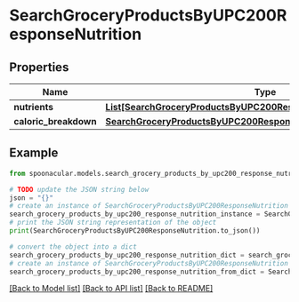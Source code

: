 # SearchGroceryProductsByUPC200ResponseNutrition


## Properties

Name | Type | Description | Notes
------------ | ------------- | ------------- | -------------
**nutrients** | [**List[SearchGroceryProductsByUPC200ResponseNutritionNutrientsInner]**](SearchGroceryProductsByUPC200ResponseNutritionNutrientsInner.md) |  | 
**caloric_breakdown** | [**SearchGroceryProductsByUPC200ResponseNutritionCaloricBreakdown**](SearchGroceryProductsByUPC200ResponseNutritionCaloricBreakdown.md) |  | 

## Example

```python
from spoonacular.models.search_grocery_products_by_upc200_response_nutrition import SearchGroceryProductsByUPC200ResponseNutrition

# TODO update the JSON string below
json = "{}"
# create an instance of SearchGroceryProductsByUPC200ResponseNutrition from a JSON string
search_grocery_products_by_upc200_response_nutrition_instance = SearchGroceryProductsByUPC200ResponseNutrition.from_json(json)
# print the JSON string representation of the object
print(SearchGroceryProductsByUPC200ResponseNutrition.to_json())

# convert the object into a dict
search_grocery_products_by_upc200_response_nutrition_dict = search_grocery_products_by_upc200_response_nutrition_instance.to_dict()
# create an instance of SearchGroceryProductsByUPC200ResponseNutrition from a dict
search_grocery_products_by_upc200_response_nutrition_from_dict = SearchGroceryProductsByUPC200ResponseNutrition.from_dict(search_grocery_products_by_upc200_response_nutrition_dict)
```
[[Back to Model list]](../README.md#documentation-for-models) [[Back to API list]](../README.md#documentation-for-api-endpoints) [[Back to README]](../README.md)


